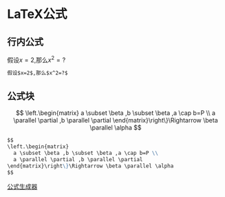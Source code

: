 # LaTeX公式

## 行内公式

假设$x=2$,那么$x^2=?$

```markdown
假设$x=2$,那么$x^2=?$
```

## 公式块

$$
\left.\begin{matrix} 
  a \subset \beta ,b \subset \beta ,a \cap b=P \\  
  a \parallel \partial ,b \parallel \partial  
\end{matrix}\right\}\Rightarrow \beta \parallel \alpha 
$$

```markdown
$$
\left.\begin{matrix} 
  a \subset \beta ,b \subset \beta ,a \cap b=P \\  
  a \parallel \partial ,b \parallel \partial  
\end{matrix}\right\}\Rightarrow \beta \parallel \alpha 
$$
```

[公式生成器](https://www.latexlive.com/)
